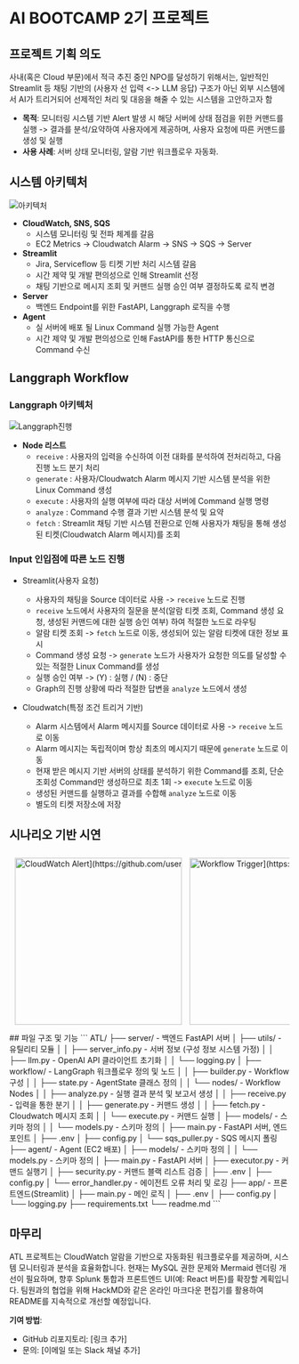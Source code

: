 # AI BOOTCAMP 2기 프로젝트

## 프로젝트 기획 의도
사내(혹은 Cloud 부문)에서 적극 추진 중인 NPO를 달성하기 위해서는,
일반적인 Streamlit 등 채팅 기반의 (사용자 선 입력 <-> LLM 응답) 구조가 아닌 외부 시스템에서 AI가 트리거되어 선제적인 처리 및 대응을 해줄 수 있는 시스템을 고안하고자 함

- **목적**: 모니터링 시스템 기반 Alert 발생 시 해당 서버에 상태 점검을 위한 커맨드를 실행 -> 결과를 분석/요약하여 사용자에게 제공하며, 사용자 요청에 따른 커맨드를 생성 및 실행
- **사용 사례**: 서버 상태 모니터링, 알람 기반 워크플로우 자동화.

## 시스템 아키텍처
![아키텍처](https://github.com/user-attachments/assets/39420dc1-02f8-480c-b51d-1f922a6334a0)

- **CloudWatch, SNS, SQS**
    - 시스템 모니터링 및 전파 체계를 갈음
    - EC2 Metrics -> Cloudwatch Alarm -> SNS -> SQS -> Server
- **Streamlit**
    - Jira, Serviceflow 등 티켓 기반 처리 시스템 갈음
    - 시간 제약 및 개발 편의성으로 인해 Streamlit 선정
    - 채팅 기반으로 메시지 조회 및 커맨드 실행 승인 여부 결정하도록 로직 변경
- **Server**
    - 백엔드 Endpoint를 위한 FastAPI, Langgraph 로직을 수행
- **Agent**
    -  실 서버에 배포 될 Linux Command 실행 가능한 Agent
    -  시간 제약 및 개발 편의성으로 인해 FastAPI를 통한 HTTP 통신으로 Command 수신

## Langgraph Workflow
### Langgraph 아키텍처
![Langgraph진행](https://github.com/user-attachments/assets/7316c5e9-03d7-4bb7-bd32-5c95908ebbfb)
 - **Node 리스트**
    - `receive` : 사용자의 입력을 수신하여 이전 대화를 분석하여 전처리하고, 다음 진행 노드 분기 처리
    - `generate` : 사용자/Cloudwatch Alarm 메시지 기반 시스템 분석을 위한 Linux Command 생성
    - `execute` : 사용자의 실행 여부에 따라 대상 서버에 Command 실행 명령
    - `analyze` : Command 수행 결과 기반 시스템 분석 및 요약
    - `fetch` : Streamlit 채팅 기반 시스템 전환으로 인해 사용자가 채팅을 통해 생성된 티켓(Cloudwatch Alarm 메시지)를 조회

### Input 인입점에 따른 노드 진행
- Streamlit(사용자 요청)
    - 사용자의 채팅을 Source 데이터로 사용 -> `receive` 노드로 진행
    - `receive` 노드에서 사용자의 질문을 분석(알람 티켓 조회, Command 생성 요청, 생성된 커맨드에 대한 실행 승인 여부) 하여 적절한 노드로 라우팅
    - 알람 티켓 조회 -> `fetch` 노드로 이동, 생성되어 있는 알람 티켓에 대한 정보 표시
    - Command 생성 요청 -> `generate` 노드가 사용자가 요청한 의도를 달성할 수 있는 적절한 Linux Command를 생성
    - 실행 승인 여부 -> (Y) : 실행 / (N) : 중단
    - Graph의 진행 상황에 따라 적절한 답변을 `analyze` 노드에서 생성

- Cloudwatch(특정 조건 트리거 기반)
    - Alarm 시스템에서 Alarm 메시지를 Source 데이터로 사용 -> `receive` 노드로 이동
    - Alarm 메시지는 독립적이며 항상 최초의 메시지기 때문에 `generate` 노드로 이동
    - 현재 받은 메시지 기반 서버의 상태를 분석하기 위한 Command를 조회, 단순 조회성 Command만 생성하므로 최초 1회 -> `execute` 노드로 이동
    - 생성된 커맨드를 실행하고 결과를 수합해 `analyze` 노드로 이동
    - 별도의 티켓 저장소에 저장

## 시나리오 기반 시연
<div style="overflow-x: auto; white-space: nowrap; padding: 10px;">
  <img src="[https://hackmd.io/_Uploads/rJp_5U2blg.png" alt="CloudWatch Alert](https://github.com/user-attachments/assets/7316c5e9-03d7-4bb7-bd32-5c95908ebbfb)" style="width: 300px; height: auto; display: inline-block; margin-right: 10px;"> <!-- 알람 발생 -->
  <img src="[https://hackmd.io/_Uploads/rJwF58nbxe.png" alt="Workflow Trigger](https://github.com/user-attachments/assets/7316c5e9-03d7-4bb7-bd32-5c95908ebbfb)" style="width: 300px; height: auto; display: inline-block; margin-right: 10px;"> <!-- 워크플로우 트리거 -->
  <img src="[https://via.placeholder.com/300x200](https://github.com/user-attachments/assets/7316c5e9-03d7-4bb7-bd32-5c95908ebbfb)" alt="Streamlit Chat" style="width: 300px; height: auto; display: inline-block; margin-right: 10px;"> <!-- Streamlit 채팅 -->
  <img src="[https://via.placeholder.com/300x200](https://github.com/user-attachments/assets/7316c5e9-03d7-4bb7-bd32-5c95908ebbfb)" alt="Command Execution" style="width: 300px; height: auto; display: inline-block; margin-right: 10px;"> <!-- 커맨드 실행 -->
  <img src="[https://via.placeholder.com/300x200](https://github.com/user-attachments/assets/7316c5e9-03d7-4bb7-bd32-5c95908ebbfb)" alt="Analysis Report" style="width: 300px; height: auto; display: inline-block; margin-right: 10px;"> <!-- 분석 보고서 -->
  <img src="[https://via.placeholder.com/300x200](https://github.com/user-attachments/assets/7316c5e9-03d7-4bb7-bd32-5c95908ebbfb)" alt="Ticket Storage" style="width: 300px; height: auto; display: inline-block; margin-right: 10px;"> <!-- 티켓 저장 -->
</div>
## 파일 구조 및 기능
```
ATL/
├── server/                  - 백엔드 FastAPI 서버
│   ├── utils/                 - 유틸리티 모듈
│   │   ├── server_info.py       - 서버 정보 (구성 정보 시스템 가정)
│   │   ├── llm.py               - OpenAI API 클라이언트 초기화
│   │   └── logging.py                
│   ├── workflow/              - LangGraph 워크플로우 정의 및 노드
│   │   ├── builder.py           - Workflow 구성
│   │   ├── state.py             - AgentState 클래스 정의 
│   │   └── nodes/               - Workflow Nodes
│   │       ├── analyze.py         - 실행 결과 분석 및 보고서 생성
│   │       ├── receive.py         - 입력을 통한 분기
│   │       ├── generate.py        - 커맨드 생성 
│   │       ├── fetch.py           - Cloudwatch 메시지 조회
│   │       └── execute.py         - 커맨드 실행 
│   ├── models/                  - 스키마 정의
│   │   └── models.py              - 스키마 정의
│   ├── main.py                - FastAPI 서버, 엔드포인트
│   ├── .env                         
│   ├── config.py                     
│   └── sqs_puller.py          - SQS 메시지 폴링
├── agent/                   - Agent (EC2 배포)
│   ├── models/                - 스키마 정의
│   │   └── models.py              - 스키마 정의  
│   ├── main.py                - FastAPI 서버 
│   ├── executor.py            - 커맨드 실행기
│   ├── security.py            - 커맨드 블랙 리스트 검증 
│   ├── .env                         
│   ├── config.py                    
│   └── error_handler.py       - 에이전트 오류 처리 및 로깅
├── app/                     - 프론트엔드(Streamlit)
│   ├── main.py                - 메인 로직
│   ├── .env                         
│   ├── config.py                    
│   └── logging.py                   
├── requirements.txt                 
└── readme.md                        
```


## 마무리
ATL 프로젝트는 CloudWatch 알람을 기반으로 자동화된 워크플로우를 제공하며, 시스템 모니터링과 분석을 효율화합니다. 현재는 MySQL 권한 문제와 Mermaid 렌더링 개선이 필요하며, 향후 Splunk 통합과 프론트엔드 UI(예: React 버튼)를 확장할 계획입니다. 팀원과의 협업을 위해 HackMD와 같은 온라인 마크다운 편집기를 활용하여 README를 지속적으로 개선할 예정입니다.

**기여 방법**:
- GitHub 리포지토리: [링크 추가]
- 문의: [이메일 또는 Slack 채널 추가]
